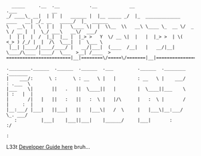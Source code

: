       _____     .__  .__           .__            __                            .___             __          
    _/ ____\_ __|  | |  |   ______ |  |__ _____ _/  |_  _____________  ____   __| _/_ __   _____/  |_  ______
    \   __\  |  \  | |  |   \____ \|  |  \\__  \\   __\ \____ \_  __ \/  _ \ / __ |  |  \_/ ___\   __\/  ___/
     |  | |  |  /  |_|  |__ |  |_> >   Y  \/ __ \|  |   |  |_> >  | \(  <_> ) /_/ |  |  /\  \___|  |  \___ \ 
     |__| |____/|____/____/ |   __/|___|  (____  /__|   |   __/|__|   \____/\____ |____/  \___  >__| /____  >
    ========================|__|========\/=====\/=======|__|=====================\/===========\/==========\/=====
    
    .________.______  .______  .______  .___         .______  .________     ._______  
    |    ___/:      \ :      \ : __   \ |   |        : __   \ |    ___/     : .___  \ 
    |___    \|       ||   .   ||  \____||   |        |  \____||___    \     | :   |  |
    |       /|   |   ||   :   ||   :  \ |   |/\      |   :  \ |       /     |     :  |
    |__:___/ |___|   ||___|   ||   |___\|   /  \     |   |___\|__:___/       \_. ___/ 
       :         |___|    |___||___|    |______/     |___|       :             :/ 
                                                                               :      

L33t [Developer Guide here](http://fullphat.github.io/snarl/) bruh...



